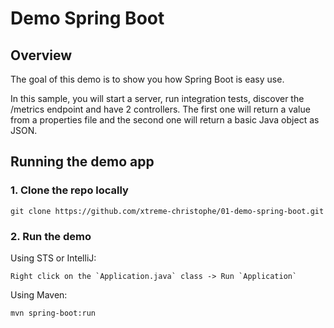 # Demo Spring Boot

## Overview
The goal of this demo is to show you how Spring Boot is easy use.

In this sample, you will start a server, run integration tests, discover the /metrics endpoint and have 2 controllers. The first one will return a value from a properties file and the second one will return a basic Java object as JSON.

## Running the demo app

### 1. Clone the repo locally
    git clone https://github.com/xtreme-christophe/01-demo-spring-boot.git
     
### 2. Run the demo
    
Using STS or IntelliJ:

    Right click on the `Application.java` class -> Run `Application`
    
Using Maven:

    mvn spring-boot:run
    
    
